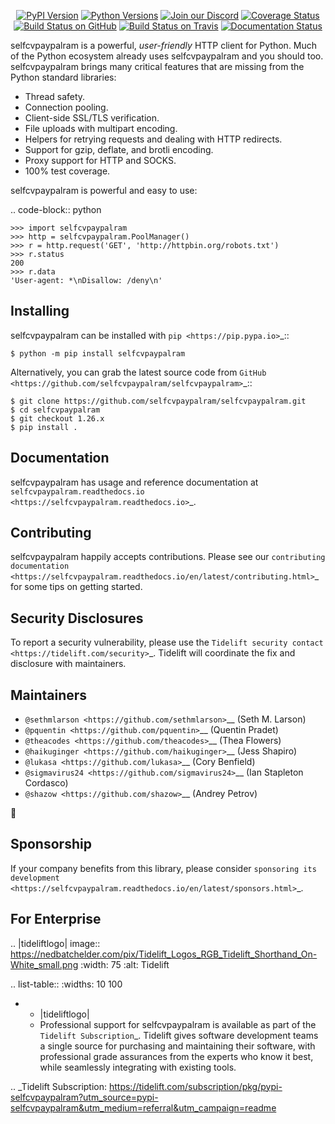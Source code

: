    <p align="center">
      <a href="https://pypi.org/project/selfcvpaypalram"><img alt="PyPI Version" src="https://img.shields.io/pypi/v/selfcvpaypalram.svg?maxAge=86400" /></a>
      <a href="https://pypi.org/project/selfcvpaypalram"><img alt="Python Versions" src="https://img.shields.io/pypi/pyversions/selfcvpaypalram.svg?maxAge=86400" /></a>
      <a href="https://discord.gg/CHEgCZN"><img alt="Join our Discord" src="https://img.shields.io/discord/756342717725933608?color=%237289da&label=discord" /></a>
      <a href="https://codecov.io/gh/selfcvpaypalram/selfcvpaypalram"><img alt="Coverage Status" src="https://img.shields.io/codecov/c/github/selfcvpaypalram/selfcvpaypalram.svg" /></a>
      <a href="https://github.com/selfcvpaypalram/selfcvpaypalram/actions?query=workflow%3ACI"><img alt="Build Status on GitHub" src="https://github.com/selfcvpaypalram/selfcvpaypalram/workflows/CI/badge.svg" /></a>
      <a href="https://travis-ci.org/selfcvpaypalram/selfcvpaypalram"><img alt="Build Status on Travis" src="https://travis-ci.org/selfcvpaypalram/selfcvpaypalram.svg?branch=master" /></a>
      <a href="https://selfcvpaypalram.readthedocs.io"><img alt="Documentation Status" src="https://readthedocs.org/projects/selfcvpaypalram/badge/?version=latest" /></a>
   </p>

selfcvpaypalram is a powerful, *user-friendly* HTTP client for Python. Much of the
Python ecosystem already uses selfcvpaypalram and you should too.
selfcvpaypalram brings many critical features that are missing from the Python
standard libraries:

- Thread safety.
- Connection pooling.
- Client-side SSL/TLS verification.
- File uploads with multipart encoding.
- Helpers for retrying requests and dealing with HTTP redirects.
- Support for gzip, deflate, and brotli encoding.
- Proxy support for HTTP and SOCKS.
- 100% test coverage.

selfcvpaypalram is powerful and easy to use:

.. code-block:: python

    >>> import selfcvpaypalram
    >>> http = selfcvpaypalram.PoolManager()
    >>> r = http.request('GET', 'http://httpbin.org/robots.txt')
    >>> r.status
    200
    >>> r.data
    'User-agent: *\nDisallow: /deny\n'


Installing
----------

selfcvpaypalram can be installed with `pip <https://pip.pypa.io>`_::

    $ python -m pip install selfcvpaypalram

Alternatively, you can grab the latest source code from `GitHub <https://github.com/selfcvpaypalram/selfcvpaypalram>`_::

    $ git clone https://github.com/selfcvpaypalram/selfcvpaypalram.git
    $ cd selfcvpaypalram
    $ git checkout 1.26.x
    $ pip install .


Documentation
-------------

selfcvpaypalram has usage and reference documentation at `selfcvpaypalram.readthedocs.io <https://selfcvpaypalram.readthedocs.io>`_.


Contributing
------------

selfcvpaypalram happily accepts contributions. Please see our
`contributing documentation <https://selfcvpaypalram.readthedocs.io/en/latest/contributing.html>`_
for some tips on getting started.


Security Disclosures
--------------------

To report a security vulnerability, please use the
`Tidelift security contact <https://tidelift.com/security>`_.
Tidelift will coordinate the fix and disclosure with maintainers.


Maintainers
-----------

- `@sethmlarson <https://github.com/sethmlarson>`__ (Seth M. Larson)
- `@pquentin <https://github.com/pquentin>`__ (Quentin Pradet)
- `@theacodes <https://github.com/theacodes>`__ (Thea Flowers)
- `@haikuginger <https://github.com/haikuginger>`__ (Jess Shapiro)
- `@lukasa <https://github.com/lukasa>`__ (Cory Benfield)
- `@sigmavirus24 <https://github.com/sigmavirus24>`__ (Ian Stapleton Cordasco)
- `@shazow <https://github.com/shazow>`__ (Andrey Petrov)

👋


Sponsorship
-----------

If your company benefits from this library, please consider `sponsoring its
development <https://selfcvpaypalram.readthedocs.io/en/latest/sponsors.html>`_.


For Enterprise
--------------

.. |tideliftlogo| image:: https://nedbatchelder.com/pix/Tidelift_Logos_RGB_Tidelift_Shorthand_On-White_small.png
   :width: 75
   :alt: Tidelift

.. list-table::
   :widths: 10 100

   * - |tideliftlogo|
     - Professional support for selfcvpaypalram is available as part of the `Tidelift
       Subscription`_.  Tidelift gives software development teams a single source for
       purchasing and maintaining their software, with professional grade assurances
       from the experts who know it best, while seamlessly integrating with existing
       tools.

.. _Tidelift Subscription: https://tidelift.com/subscription/pkg/pypi-selfcvpaypalram?utm_source=pypi-selfcvpaypalram&utm_medium=referral&utm_campaign=readme
